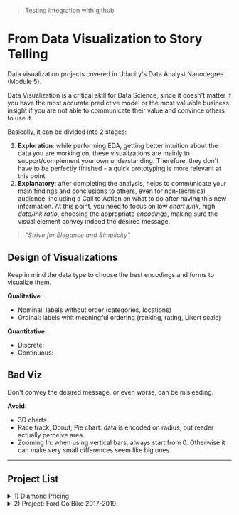 > Testing integration with github
# From Data Visualization to Story Telling
Data visualization projects covered in Udacity's Data Analyst Nanodegree (Module 5).

Data Visualization is a critical skill for Data Science, since it doesn't matter if you have the most accurate predictive model or the most valuable business insight if you are not able to communicate their value and convince others to use it.

Basically, it can be divided into 2 stages:

1. **Exploration**: while performing EDA, getting better intuition about the data you are working on, these visualizations are mainly to support/complement your own understanding. Therefore, they don't have to be perfectly finished - a quick prototyping is more relevant at this point.
2. **Explanatory**: after completing the analysis, helps to communicate your main findings and conclusions to others, even for non-technical audience, including a Call to Action on what to do after having this new information. At this point, you need to focus on low *chart junk*, high *data/ink ratio*, choosing the appropriate *encodings*, making sure the visual element convey indeed the desired message.

> *"Strive for Elegance and Simplicity"*

## Design of Visualizations

Keep in mind the data type to choose the best encodings and forms to visualize them.

**Qualitative**:

 - Nominal: labels without order (categories, locations)
 - Ordinal: labels whit meaningful ordering (ranking, rating, Likert scale)

**Quantitative**:

 - Discrete:
 - Continuous:

## Bad Viz

Don't convey the desired message, or even worse, can be misleading.

**Avoid**:

+ 3D charts
+ Race track, Donut, Pie chart: data is encoded on radius, but reader actually perceive area.
+ Zooming In: when using vertical bars, always start from 0. Otherwise it can make very small differences seem like big ones.

-----

## Project List

<details>
  <summary>1) Diamond Pricing</summary>
  The [dataset]() consists of 54,000 round-cut diamonds, with 10 Columns. For this exercise, we will focus on five variables: 1) price, 2) Carat, 3) Cut, 4) Color, and 5) Clarity - knows as the four 'C's of diamond grade. 
    The research questions guiding this analysis is the degree of importance that each of these quality measures has on the pricing of a diamond.
</details>

<details>
  <summary>2) Project: Ford Go Bike 2017-2019 </summary>
  This is the Final Capstone <a href='https://github.com/marcellovictorino/DAND_5_DataViz/tree/master/2_Project_%20FordGoBike'>Project</a> to complete the Data Analyst Nanodegree. It is an end-to-end data analysis project, going from the initial steps of data gathering and wrangling, progressing to a procedural Exploratory Data Analysis - investigating Uni, Bi and Multivariate relationship in order to extract meaningful insight - and finishing with polished visualizations to support telling a story.
  The final product is a Jupyter Notebook Slide Deck, allowing to easily share the project main findings with an html file.  
  
</details>

